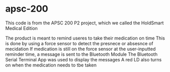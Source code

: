 # apsc-200

This code is from the APSC 200 P2 project, which we called the HoldSmart Medical Edition

The product is meant to remind useres to take their medication on time
This is done by using a force sensor to detect the presnece or absesnce of mecidation
If medication is still on the force sensor at the user-inputted reminder time, a message is sent to the Bluetooth Module
The Bluetooth Serial Terminal App was used to display the messages
A red LD also turns on when the medication needs to tbe taken
